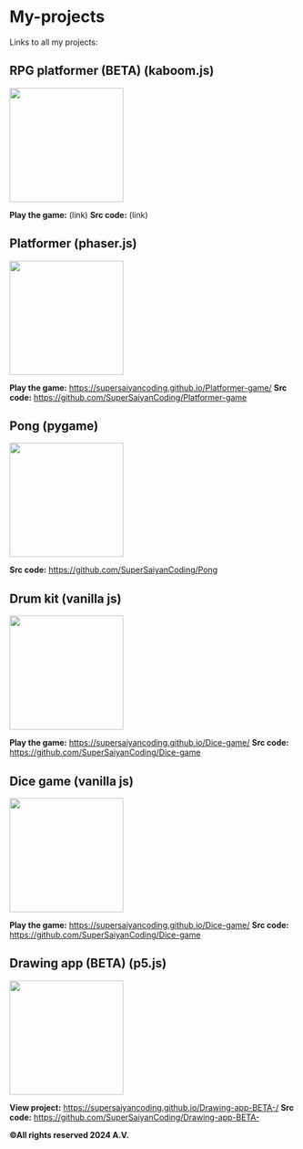 # **My-projects**
Links to all my projects:
## **RPG platformer (BETA) (kaboom.js)**
<img src="https://github.com/SuperSaiyanCoding/My-projects/assets/112682624/4b083634-81a4-4afe-a15a-afad42cc8c4c" width="200">

**Play the game:** (link)
**Src code:** (link)

## **Platformer (phaser.js)**
<img src="https://storage.googleapis.com/replit/images/1699161928741_eb597938dff77f71a9f2e8113b1c0009.png" width="200">

**Play the game:** https://supersaiyancoding.github.io/Platformer-game/
**Src code:** https://github.com/SuperSaiyanCoding/Platformer-game

## **Pong (pygame)**
<img src="https://github.com/SuperSaiyanCoding/My-projects/assets/112682624/13bdda9c-6280-43b6-95bb-6bf3b0faf221" width="200">

**Src code:** https://github.com/SuperSaiyanCoding/Pong

## **Drum kit (vanilla js)**
<img src="https://github.com/SuperSaiyanCoding/My-projects/assets/112682624/c745fc58-8319-4e36-9b58-d1c2490e3a7d" width="200">

**Play the game:** https://supersaiyancoding.github.io/Dice-game/
**Src code:** https://github.com/SuperSaiyanCoding/Dice-game


## **Dice game (vanilla js)**
<img src="https://github.com/SuperSaiyanCoding/My-projects/assets/112682624/c745fc58-8319-4e36-9b58-d1c2490e3a7d" width="200">

**Play the game:** https://supersaiyancoding.github.io/Dice-game/
**Src code:** https://github.com/SuperSaiyanCoding/Dice-game

## **Drawing app (BETA) (p5.js)**
<img src="https://github.com/SuperSaiyanCoding/My-projects/assets/112682624/3061b2f0-2285-4491-8c78-64d717f100af" width="200">

**View project:** https://supersaiyancoding.github.io/Drawing-app-BETA-/
**Src code:** https://github.com/SuperSaiyanCoding/Drawing-app-BETA-



**©All rights reserved 2024 A.V.**
